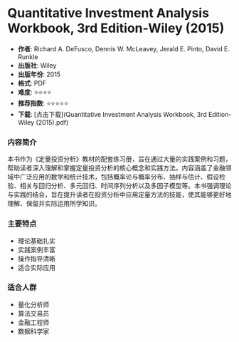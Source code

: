# Quantitative Investment Analysis Workbook, 3rd Edition-Wiley (2015)

- **作者**: Richard A. DeFusco, Dennis W. McLeavey, Jerald E. Pinto, David E. Runkle
- **出版社**: Wiley
- **出版年份**: 2015
- **格式**: PDF
- **难度**: ⭐⭐⭐⭐
- **推荐指数**: ⭐⭐⭐⭐⭐
- **下载**: [点击下载](Quantitative Investment Analysis Workbook, 3rd Edition-Wiley (2015).pdf)

### 内容简介

本书作为《定量投资分析》教材的配套练习册，旨在通过大量的实践案例和习题，帮助读者深入理解和掌握定量投资分析的核心概念和实践方法。内容涵盖了金融领域中广泛应用的数学和统计技术，包括概率论与概率分布、抽样与估计、假设检验、相关与回归分析、多元回归、时间序列分析以及多因子模型等。本书强调理论与实践的结合，旨在提升读者在投资分析中应用定量方法的技能，使其能够更好地理解、保留并实际运用所学知识。

### 主要特点

- 理论基础扎实
- 实践案例丰富
- 操作指导清晰
- 适合实际应用

### 适合人群

- 量化分析师
- 算法交易员
- 金融工程师
- 数据科学家
